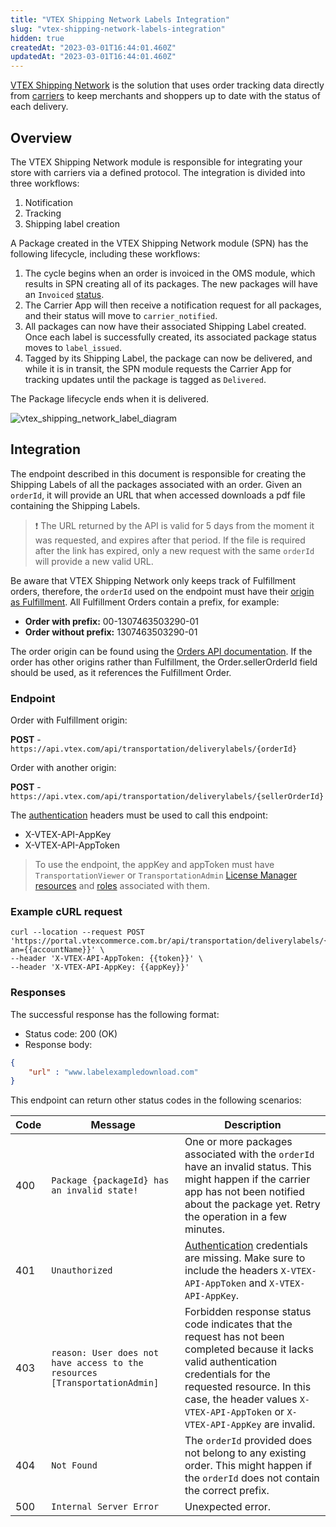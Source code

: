 ```yaml
---
title: "VTEX Shipping Network Labels Integration"
slug: "vtex-shipping-network-labels-integration"
hidden: true
createdAt: "2023-03-01T16:44:01.460Z"
updatedAt: "2023-03-01T16:44:01.460Z"
---
```


[VTEX Shipping Network](https://vtex.com/br-pt/shipping-network/) is the solution that uses order tracking data directly from [carriers](https://help.vtex.com/en/tutorial/carries-on-vtex--7u9duMD5UQa2QQwukAWMcE) to keep merchants and shoppers up to date with the status of each delivery.

## Overview

The VTEX Shipping Network module is responsible for integrating your store with carriers via a defined protocol. The integration is divided into three workflows:

1. Notification
2. Tracking
3. Shipping label creation

 A Package created in the VTEX Shipping Network module (SPN) has the following lifecycle, including these workflows:

1. The cycle begins when an order is invoiced in the OMS module, which results in SPN creating all of its packages. The new packages will have an `Invoiced` [status](https://help.vtex.com/en/tutorial/order-flow-and-status--tutorials_196).
2. The Carrier App will then receive a notification request for all packages, and their status will move to `carrier_notified`.
3. All packages can now have their associated Shipping Label created. Once each label is successfully created, its associated package status moves to `label_issued`.
4. Tagged by its Shipping Label, the package can now be delivered, and while it is in transit, the SPN module requests the Carrier App for tracking updates until the package is tagged as `Delivered`.

The Package lifecycle ends when it is delivered.

![vtex_shipping_network_label_diagram](https://raw.githubusercontent.com/vtexdocs/dev-portal-content/main/docs/guides/Fulfillment/vtex-shipping-network/vtex_shipping_network_label_diagram.png)

## Integration

The endpoint described in this document is responsible for creating the Shipping Labels of all the packages associated with an order. Given an `orderId`, it will provide an URL that when accessed downloads a pdf file containing the Shipping Labels.

>❗ The URL returned by the API is valid for 5 days from the moment it was requested, and expires after that period. If the file is required after the link has expired, only a new request with the same `orderId` will provide a new valid URL.

Be aware that VTEX Shipping Network only keeps track of Fulfillment orders, therefore, the `orderId` used on the endpoint must have their [origin as Fulfillment](https://help.vtex.com/en/tutorial/orders-list--tutorials_200#origin). All Fulfillment Orders contain a prefix, for example:

- **Order with prefix:** 00-1307463503290-01
- **Order without prefix:** 1307463503290-01

The order origin can be found using the [Orders API documentation](https://developers.vtex.com/docs/api-reference/orders-api#get-/api/oms/pvt/orders/-orderId-). If the order has other origins rather than Fulfillment, the Order.sellerOrderId field should be used, as it references the Fulfillment Order.

### Endpoint

Order with Fulfillment origin:

**POST** - `https://api.vtex.com/api/transportation/deliverylabels/{orderId}`

Order with another origin:

**POST** - `https://api.vtex.com/api/transportation/deliverylabels/{sellerOrderId}`

The [authentication](https://developers.vtex.com/docs/guides/authentication-overview#application-keys) headers must be used to call this endpoint:

- X-VTEX-API-AppKey
- X-VTEX-API-AppToken

> To use the endpoint, the appKey and appToken must have `TransportationViewer` or `TransportationAdmin` [License Manager resources](https://help.vtex.com/en/tutorial/license-manager-resources--3q6ztrC8YynQf6rdc6euk3) and [roles](https://help.vtex.com/en/tutorial/roles--7HKK5Uau2H6wxE1rH5oRbc) associated with them.

### Example cURL request

```curl
curl --location --request POST 'https://portal.vtexcommerce.com.br/api/transportation/deliverylabels/{{orderId}}?an={{accountName}}' \
--header 'X-VTEX-API-AppToken: {{token}}' \
--header 'X-VTEX-API-AppKey: {{appKey}}'
```

### Responses

The successful response has the following format:

- Status code: 200 (OK)
- Response body:

```json
{
    "url" : "www.labelexampledownload.com"
}
```

This endpoint can return other status codes in the following scenarios:

| **Code** | **Message** | **Description** |
| ---------- | ---------- | ---------- |
| 400 | `Package {packageId} has an invalid state!` | One or more packages associated with the `orderId` have an invalid status. This might happen if the carrier app has not been notified about the package yet. Retry the operation in a few minutes. |
| 401 | `Unauthorized` | [Authentication](https://developers.vtex.com/docs/guides/authentication-overview#application-keys) credentials are missing. Make sure to include the headers `X-VTEX-API-AppToken` and `X-VTEX-API-AppKey`. |
| 403 | `reason: User does not have access to the resources [TransportationAdmin]` | Forbidden response status code indicates that the request has not been completed because it lacks valid authentication credentials for the requested resource. In this case, the header values `X-VTEX-API-AppToken` or `X-VTEX-API-AppKey` are invalid. |
| 404 | `Not Found` | The `orderId` provided does not belong to any existing order. This might happen if the `orderId` does not contain the correct prefix. |
| 500 | `Internal Server Error` | Unexpected error. |
